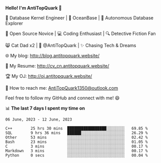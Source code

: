 
**Hello! I'm AntiTopQuark 👋**

🔧 Database Kernel Engineer | 🌊 OceanBase | 🤖 Autonomous Database Explorer

🌱 Open Source Novice | 💻 Coding Enthusiast | 🔍 Detective Fiction Fan

😸 Cat Dad x2 | 🎉 @AntiTopQuark | ✨ Chasing Tech & Dreams

🌐 My blog: http://blog.antitopquark.website/

📄 My Resume: http://cv_cn.antitopquark.website/

🏆 My OJ: http://oj.antitopquark.website/

📧 How to reach me: AntiTopQuark1350@outlook.com

Feel free to follow my GitHub and connect with me! 😄

📊 **The last 7 days I spent my time on** 

<!--START_SECTION:waka-->
```text
06 June, 2023 - 12 June, 2023

C++        25 hrs 30 mins  █████████████████░░░░░░░░   69.85 % 
SQL        9 hrs 36 mins   ██████░░░░░░░░░░░░░░░░░░░   26.29 % 
Other      53 mins         ░░░░░░░░░░░░░░░░░░░░░░░░░   02.42 % 
Bash       23 mins         ░░░░░░░░░░░░░░░░░░░░░░░░░   01.05 % 
C          3 mins          ░░░░░░░░░░░░░░░░░░░░░░░░░   00.17 % 
Markdown   3 mins          ░░░░░░░░░░░░░░░░░░░░░░░░░   00.17 % 
Python     0 secs          ░░░░░░░░░░░░░░░░░░░░░░░░░   00.04 %
```
<!--END_SECTION:waka-->


